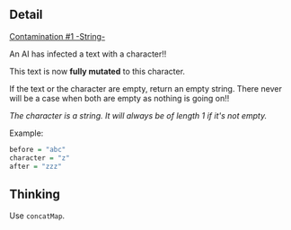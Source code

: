## Detail

[Contamination #1 -String-](https://www.codewars.com/kata/contamination-number-1-string/train/haskell)

An AI has infected a text with a character!! 

This text is now **fully mutated** to this character.

If the text or the character are empty, return an empty string.
There never will be a case when both are empty as nothing is going on!!

*The character is a string. It will always be of length 1 if it's not empty.*

Example:

```haskell
before = "abc"
character = "z"
after = "zzz"
```

## Thinking

Use `concatMap`.